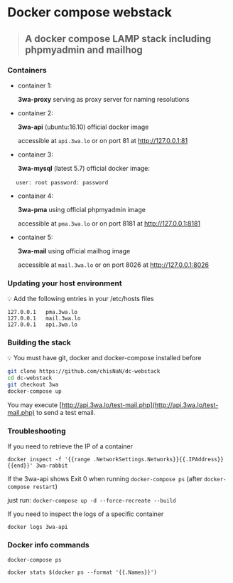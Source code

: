 # Docker compose webstack

> ## A docker compose LAMP stack including phpmyadmin and mailhog

### Containers

- container 1:

    **3wa-proxy** serving as proxy server for naming resolutions
    
- container 2:

    **3wa-api** (ubuntu:16.10) official docker image

    accessible at `api.3wa.lo` or on port 81 at http://127.0.0.1:81

- container 3:

    **3wa-mysql** (latest 5.7) official docker image:
    
    ```
    user: root
    password: password
    ```

- container 4:

    **3wa-pma** using official phpmyadmin image

    accessible at `pma.3wa.lo` or on port 8181 at http://127.0.0.1:8181
    
- container 5:

    **3wa-mail** using official mailhog image

    accessible at `mail.3wa.lo` or on port 8026 at http://127.0.0.1:8026
    
### Updating your host environment

:bulb: Add the following entries in your /etc/hosts files

```
127.0.0.1	pma.3wa.lo
127.0.0.1	mail.3wa.lo
127.0.0.1	api.3wa.lo
```

### Building the stack

:bulb: You must have git, docker and docker-compose installed before

```bash
git clone https://github.com/chisNaN/dc-webstack
cd dc-webstack
git checkout 3wa
docker-compose up
```

You may execute [http://api.3wa.lo/test-mail.php](http://api.3wa.lo/test-mail.php) to send a test email.

### Troubleshooting

If you need to retrieve the IP of a container
 
`docker inspect -f '{{range .NetworkSettings.Networks}}{{.IPAddress}}{{end}}' 3wa-rabbit`

If the 3wa-api shows Exit 0 when running `docker-compose ps` (after `docker-compose restart`)

just run: `docker-compose up -d --force-recreate --build`

If you need to inspect the logs of a specific container

`docker logs 3wa-api`

### Docker info commands

`docker-compose ps`

`docker stats $(docker ps --format '{{.Names}}')`
